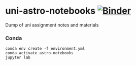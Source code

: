 # uni-astro-notebooks [![Binder](https://binder.pangeo.io/badge_logo.svg)](https://binder.pangeo.io/v2/gh/danwild/uni-astro-notebooks/main)

Dump of uni assignment notes and materials

### Conda

```shell
conda env create -f environment.yml
conda activate astro-notebooks
jupyter lab
```
